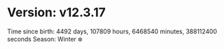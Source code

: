 # Version: v12.3.17
Time since birth: 4492 days, 107809 hours, 6468540 minutes, 388112400 seconds
Season: Winter ❄️
